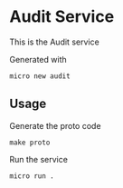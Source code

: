 # Audit Service

This is the Audit service

Generated with

```
micro new audit
```

## Usage

Generate the proto code

```
make proto
```

Run the service

```
micro run .
```